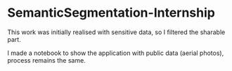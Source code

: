 # SemanticSegmentation-Internship

This work was initially realised with sensitive data, so I filtered the sharable part. 

I made a notebook to show the application with public data (aerial photos), process remains the same.
